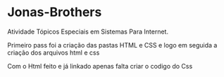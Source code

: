 # Jonas-Brothers
Atividade Tópicos Especiais em Sistemas Para Internet. 

Primeiro pass foi a criação das pastas HTML e CSS e logo em seguida a criação dos arquivos html e css

Com o Html feito e já linkado apenas falta criar o codigo do Css 


